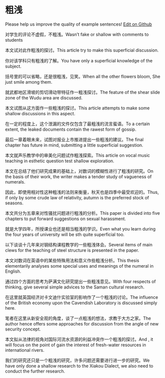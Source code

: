 # 粗浅

Please help us improve the quality of example sentences! [Edit on Github](https://github.com/jiyushe/jiyu-example-sentence-source/blob/main/chinese/cuqian.md)

<p><span class="chinese">对学生的评论不虚假，不粗浅。</span><span class="english">Wasn’t fake or shallow with comments to students</span></p>

<p><span class="chinese">本文试对此作粗浅的探讨。</span><span class="english">This article try to make this superficial discussion.</span></p>

<p><span class="chinese">你对该学科只有粗浅的了解。</span><span class="english">You have only a superficial knowledge of the subject.</span></p>

<p><span class="chinese">括号里的可以省略，还是很粗浅，见笑。</span><span class="english">When all the other flowers bloom, She just smile among them.</span></p>

<p><span class="chinese">就武都地区滑坡的剪切滑动带特征作一粗浅探讨。</span><span class="english">The feature of the shear slide zone of the Wudu area are discussed.</span></p>

<p><span class="chinese">本文试图从这方面作一些粗浅的探讨。</span><span class="english">This article attempts to make some shallow discussions in this aspect.</span></p>

<p><span class="chinese">在一定的程度上，这个泄漏的文件仅包含了最粗浅的流言蜚语。</span><span class="english">To a certain extent, the leaked documents contain the rawest form of gossip.</span></p>

<p><span class="chinese">最后一章着眼未来，试图对报业上市推进提出一些粗浅的建议。</span><span class="english">The final chapter has future in mind, submitting a little superficial suggestion.</span></p>

<p><span class="chinese">本文就声乐教学中的审美化问题试作粗浅探索。</span><span class="english">This article on vocal music teaching in esthetic question test shallow exploration.</span></p>

<p><span class="chinese">本文在总结了他们研究成果的基础上，对数词的模糊性进行了粗浅的研究。</span><span class="english">On the basis of their work, the writer makes a tender study of vagueness of numerals.</span></p>

<p><span class="chinese">因此，即使用相对性这种粗浅的法则来衡量，秋天也是四季中最受欢迎的。</span><span class="english">Thus, if only by some crude law of relativity, autumn is the preferred stock of seasons.</span></p>

<p><span class="chinese">本文共分为五章来对性骚扰问题进行粗浅的分析。</span><span class="english">This paper is divided into five chapters to put forward suggestions on sexual harassment.</span></p>

<p><span class="chinese">就是大学四年，所授课业也还是相当粗浅的学识。</span><span class="english">Even what you learn during the four years of university will be sth quite superficial too.</span></p>

<p><span class="chinese">以下谈谈十几年来对钢结构课程教学的一些粗浅体会。</span><span class="english">Several items of main clews for the teaching of steel structure is presented in the paper.</span></p>

<p><span class="chinese">本文对数词在英语中的某些特殊用法和意义作些粗浅分析。</span><span class="english">This thesis elementarily analyses some special uses and meanings of the numeral in English.</span></p>

<p><span class="chinese">通过四个方面的思考为萨满文化研究提出一些粗浅意见。</span><span class="english">With four respects of thinking, give several simple advices to the Saman cultural research.</span></p>

<p><span class="chinese">在这里就英国经济对卡文迪什实验室的影响作了一个粗浅的讨论。</span><span class="english">The influence of the British economy upon the Cavendish Laboratory is discussed simply here.</span></p>

<p><span class="chinese">笔者在这里从新安全观的角度，谈了一点粗浅的想法，求教于大方之家。</span><span class="english">The author hence offers some approaches for discussion from the angle of new security concept.</span></p>

<p><span class="chinese">本文拟从法律的视角对国际河流水资源的利益冲突作一个粗浅的探讨。</span><span class="english">And , it will focus on the point of gain the interest of fresh-water resources in international rivers.</span></p>

<p><span class="chinese">我们的研究还只是一个粗浅的研究，许多问题还需要进行进一步的研究。</span><span class="english">We have only done a shallow research to the Xiakou Dialect, we also need to conduct the further research.</span></p>

